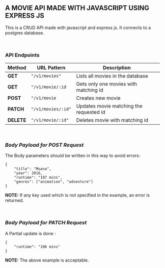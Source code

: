 ## A MOVIE API MADE WITH JAVASCRIPT USING EXPRESS JS

This is a CRUD API made with javascript and express js. It connects to a postgres database.

<br>

### API Endpoints

| Method     | URL Pattern        | Description                             |
|------------|--------------------|-----------------------------------------|
| **GET**    | `"/v1/movies"`     | Lists all movies in the database        |
| **GET**    | `"/v1/movie/:id`   | Gets only one movies with matching id   |
| **POST**   | `"/v1/movie`       | Creates new movie                       |
| **PATCH**  | `"/v1/movies/:id"` | Updates movie matching the requested id |
| **DELETE** | `"/v1/movie/:id"`  | Deletes movie with matching id          |

<br>

### *Body Payload for POST Request*

The Body parameters should be written in this way to avoid errors:<br>
```
{
    "title": "Moana",
    "year": 2016,
    "runtime": "107 mins",
    "genres": ["animation", "adventure"]
}
```

**NOTE:** If any key used which is not specified in the example, an error is returned.

<br>

### *Body Payload for PATCH Request*

A Partial update is done :<br>
```
{
    "runtime": "106 mins"
}
```

**NOTE:** The above example is acceptable.



